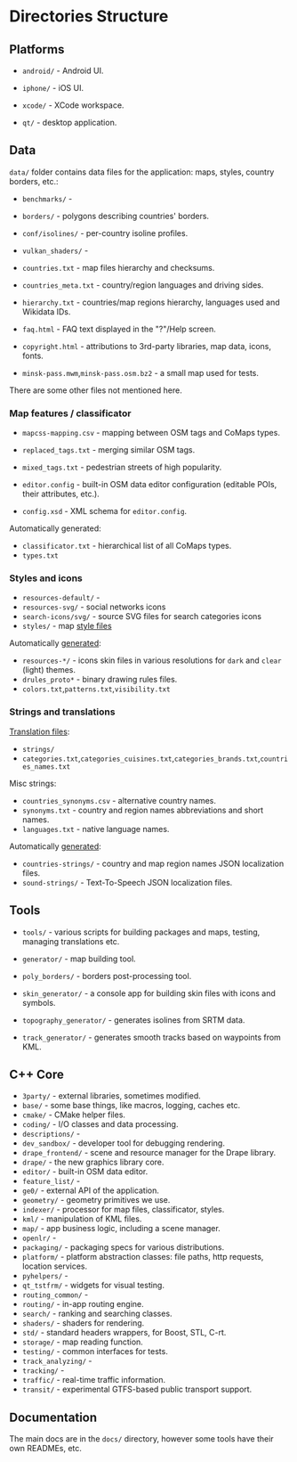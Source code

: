 # Directories Structure

## Platforms
- `android/` - Android UI.

- `iphone/` - iOS UI.
- `xcode/` - XCode workspace.

- `qt/` - desktop application.

## Data

`data/` folder contains data files for the application: maps, styles, country borders, etc.:

- `benchmarks/` -
- `borders/` - polygons describing countries' borders.
- `conf/isolines/` - per-country isoline profiles.
- `vulkan_shaders/` -

- `countries.txt` - map files hierarchy and checksums.
- `countries_meta.txt` - country/region languages and driving sides.
- `hierarchy.txt` - countries/map regions hierarchy, languages used and Wikidata IDs.

- `faq.html` - FAQ text displayed in the "?"/Help screen.
- `copyright.html` - attributions to 3rd-party libraries, map data, icons, fonts.

- `minsk-pass.mwm`,`minsk-pass.osm.bz2` - a small map used for tests.

There are some other files not mentioned here.

### Map features / classificator

- `mapcss-mapping.csv` - mapping between OSM tags and CoMaps types.
- `replaced_tags.txt` - merging similar OSM tags.
- `mixed_tags.txt` - pedestrian streets of high popularity.

- `editor.config` - built-in OSM data editor configuration (editable POIs, their attributes, etc.).
- `config.xsd` - XML schema for `editor.config`.

Automatically generated:
- `classificator.txt` - hierarchical list of all CoMaps types.
- `types.txt`

### Styles and icons

- `resources-default/` -
- `resources-svg/` - social networks icons
- `search-icons/svg/` - source SVG files for search categories icons
- `styles/` - map [style files](STYLES.md#files)

Automatically [generated](STYLES.md#technical-details):
- `resources-*/` - icons skin files in various resolutions for `dark` and `clear` (light) themes.
- `drules_proto*` - binary drawing rules files.
- `colors.txt`,`patterns.txt`,`visibility.txt`

### Strings and translations

[Translation files](TRANSLATIONS.md#translation-files):
- `strings/`
- `categories.txt`,`categories_cuisines.txt`,`categories_brands.txt`,`countries_names.txt`

Misc strings:
- `countries_synonyms.csv` - alternative country names.
- `synonyms.txt` - country and region names abbreviations and short names.
- `languages.txt` - native language names.

Automatically [generated](TRANSLATIONS.md#technical-details):
- `countries-strings/` - country and map region names JSON localization files.
- `sound-strings/` - Text-To-Speech JSON localization files.

## Tools
- `tools/` - various scripts for building packages and maps, testing, managing translations etc.

- `generator/` - map building tool.
- `poly_borders/` - borders post-processing tool.
- `skin_generator/` - a console app for building skin files with icons and symbols.
- `topography_generator/` - generates isolines from SRTM data.
- `track_generator/` - generates smooth tracks based on waypoints from KML.

## C++ Core

- `3party/` - external libraries, sometimes modified.
- `base/` - some base things, like macros, logging, caches etc.
- `cmake/` - CMake helper files.
- `coding/` - I/O classes and data processing.
- `descriptions/` -
- `dev_sandbox/` - developer tool for debugging rendering.
- `drape_frontend/` - scene and resource manager for the Drape library.
- `drape/` - the new graphics library core.
- `editor/` - built-in OSM data editor.
- `feature_list/` -
- `ge0/` - external API of the application.
- `geometry/` - geometry primitives we use.
- `indexer/` - processor for map files, classificator, styles.
- `kml/` - manipulation of KML files.
- `map/` - app business logic, including a scene manager.
- `openlr/` -
- `packaging/` - packaging specs for various distributions.
- `platform/` - platform abstraction classes: file paths, http requests, location services.
- `pyhelpers/` -
- `qt_tstfrm/` - widgets for visual testing.
- `routing_common/` -
- `routing/` - in-app routing engine.
- `search/` - ranking and searching classes.
- `shaders/` - shaders for rendering.
- `std/` - standard headers wrappers, for Boost, STL, C-rt.
- `storage/` - map reading function.
- `testing/` - common interfaces for tests.
- `track_analyzing/` -
- `tracking/` -
- `traffic/` - real-time traffic information.
- `transit/` - experimental GTFS-based public transport support.

## Documentation

The main docs are in the `docs/` directory, however some tools have their own READMEs, etc.
